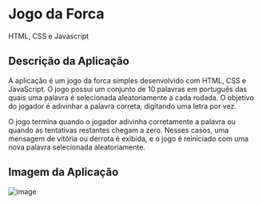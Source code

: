# Jogo da Forca
HTML, CSS e Javascript

## Descrição da Aplicação

A aplicação é um jogo da forca simples desenvolvido com HTML, CSS e JavaScript. O jogo possui um conjunto de 10 palavras em português das quais uma palavra é selecionada aleatoriamente a cada rodada. O objetivo do jogador é adivinhar a palavra correta, digitando uma letra por vez.</br>

O jogo termina quando o jogador adivinha corretamente a palavra ou quando as tentativas restantes chegam a zero. Nesses casos, uma mensagem de vitória ou derrota é exibida, e o jogo é reiniciado com uma nova palavra selecionada aleatoriamente.

## Imagem da Aplicação

![image](https://user-images.githubusercontent.com/101942554/226782371-c9802cb4-4040-4bbc-8f1c-34d75322b5a0.png)


